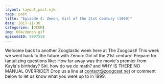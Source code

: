 ```yaml
---
layout: layout_post.njk
tags: post
title: "Episode 4: Zenon, Girl of the 21st Century (1999)"
date: 2017-11-30
categories: [DCOM]
img: 004/zenon.gif
episodeID: 5997558
---
```


Welcome back to another Zoogtastic week here at The Zoogcast! This week we went
back to the future with Zenon: Girl of the 21st century! <!-- excerpt --> Prepare for tantalizing
questions like: How far away was the movie's premier from Kayla's birthday?
Siri, how do we do math? and WHY IS THERE NO MANUAL OVERRIDE?! Drop us a line at
contact@zoogcast.net or comment below to let us know what you were up to in 1999.
